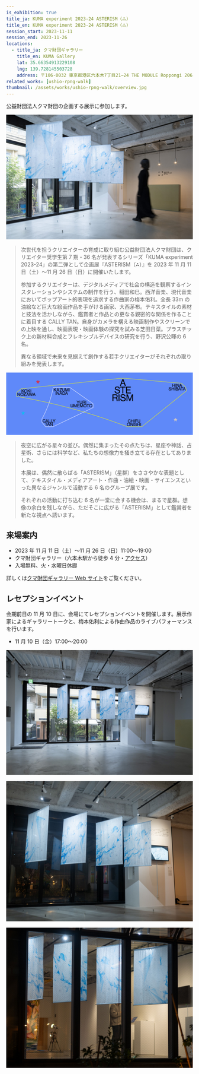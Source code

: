 ```yaml
---
is_exhibition: true
title_ja: KUMA experiment 2023-24 ASTERISM（⁂）
title_en: KUMA experiment 2023-24 ASTERISM（⁂）
session_start: 2023-11-11
session_end: 2023-11-26
locations:
  - title_ja: クマ財団ギャラリー
    title_en: KUMA Gallery
    lat: 35.66354913229108
    lng: 139.728145503728
    address: 〒106-0032 東京都港区六本木7丁目21−24 THE MODULE Roppongi 206
related_works: [ushio-rpng-walk]
thumbnail: /assets/works/ushio-rpng-walk/overview.jpg
---
```


公益財団法人クマ財団の企画する展示に参加します。

![](/assets/works/ushio-rpng-walk/overview_with-person.jpg)

> 次世代を担うクリエイターの育成に取り組む公益財団法人クマ財団は、クリエイター奨学生第 7 期・36 名が発表するシリーズ「KUMA experiment 2023-24」の第二弾として企画展『ASTERISM（⁂）』を 2023 年 11 月 11 日（土）〜11 月 26 日（日）に開催いたします。
>
> 参加するクリエイターは、デジタルメディアで社会の構造を観察するインスタレーションやシステムの制作を行う、稲田和巳。西洋音楽、現代音楽においてポップアート的表現を追求する作曲家の梅本佑利。全長 33m の油絵など巨大な絵画作品を手がける画家、大西茅布。テキスタイルの素材と技法を活かしながら、鑑賞者と作品との更なる親密的な関係を作ることに着目する CALLY TAN。自身がカメラを構える映画制作やスクリーンでの上映を通し、映画表現・映画体験の探究を試みる芝田日菜。プラスチック上の新材料合成とフレキシブルデバイスの研究を行う、野沢公暉の 6 名。
>
> 異なる領域で未来を見据えて創作する若手クリエイターがそれぞれの取り組みを発表します。

![](/assets/events/asterism/asterism_KV_E.jpg)

> 夜空に広がる星々の並び。偶然に集まったその点たちは、星座や神話、占星術、さらには科学など、私たちの想像力を掻き立てる存在としてありました。
>
> 本展は、偶然に散らばる「ASTERISM」（星群）をささやかな表題として、テキスタイル・メディアアート・作曲・油絵・映画・サイエンスといった異なるジャンルで活動する 6 名のグループ展です。
>
> それぞれの活動に打ち込む 6 名が一堂に会する機会は、まるで星群。想像の余白を残しながら、ただそこに広がる「ASTERISM」として鑑賞者を新たな視点へ誘います。

## 来場案内

- 2023 年 11 月 11 日（土）〜11 月 26 日（日）11:00〜19:00
- クマ財団ギャラリー（六本木駅から徒歩 4 分・[アクセス](https://kuma-foundation.org/gallery/access/)）
- 入場無料、火・水曜日休廊

詳しくは[クマ財団ギャラリー Web サイト](https://kuma-foundation.org/gallery/event/kuma-experiment23-24_02/)をご覧ください。

## レセプションイベント

会期前日の 11 月 10 日に、会場にてレセプションイベントを開催します。展示作家によるギャラリートークと、梅本佑利による作曲作品のライブパフォーマンスを行います。

- 11 月 10 日（金）17:00〜20:00

![](/assets/works/ushio-rpng-walk/wide.jpg)

![](/assets/works/ushio-rpng-walk/overview_night.jpg)

![](/assets/works/ushio-rpng-walk/outside_night.jpg)
